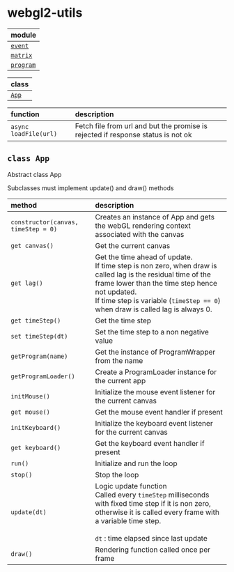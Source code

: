 # webgl2-utils

| module |
| :---- |
| [`event`](event/) |
| [`matrix`](matrix/) |
| [`program`](program/) |

| class |
| :---- |
| [`App`](#class-app) |

| function | description |
| :----- | :---------- |
| `async loadFile(url)` | Fetch file from url and but the promise is rejected if response status is not ok |


`class App`
-------------------

Abstract class App

Subclasses must implement update() and draw() methods

| method | description |
| :----- | :---------- |
| `constructor(canvas, timeStep = 0)` | Creates an instance of App and gets the webGL rendering context associated with the canvas |
| `get canvas()` | Get the current canvas |
| `get lag()` | Get the time ahead of update.<br> If time step is non zero, when draw is called lag is the residual time of the frame lower than the time step hence not updated.<br> If time step is variable (`timeStep == 0`) when draw is called lag is always 0. |
| `get timeStep()` | Get the time step |
| `set timeStep(dt)` | Set the time step to a non negative value |
| `getProgram(name)` | Get the instance of ProgramWrapper from the name |
| `getProgramLoader()` | Create a ProgramLoader instance for the current app |
| `initMouse()` | Initialize the mouse event listener for the current canvas |
| `get mouse()` | Get the mouse event handler if present |
| `initKeyboard()` | Initialize the keyboard event listener for the current canvas |
| `get keyboard()` | Get the keyboard event handler if present |
| `run()` | Initialize and run the loop |
| `stop()` | Stop the loop |
| `update(dt)` | Logic update function<br> Called every `timeStep` milliseconds with fixed time step if it is non zero, otherwise it is called every frame with a variable time step.<br><br> `dt` : time elapsed since last update |
| `draw()` | Rendering function called once per frame |

